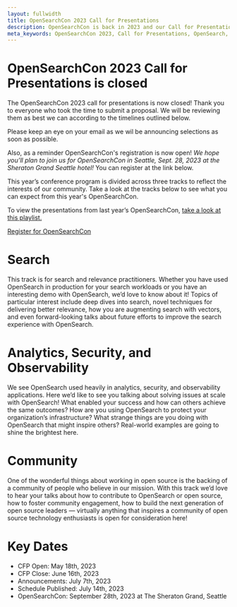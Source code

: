 ```yaml
---
layout: fullwidth
title: OpenSearchCon 2023 Call for Presentations
description: OpenSearchCon is back in 2023 and our Call for Presentations is now closed.  Thanks for all of your submissions and support!
meta_keywords: OpenSearchCon 2023, Call for Presentations, OpenSearch, Conference, Open Source, Observability, Search, Search Relevance, Community
---
```


# OpenSearchCon 2023 Call for Presentations is closed

The OpenSearchCon 2023 call for presentations is now closed!
Thank you to everyone who took the time to submit a proposal.
We will be reviewing them as best we can according to the timelines outlined below.

Please keep an eye on your email as we wil be announcing selections as soon as possible.

Also, as a reminder OpenSearchCon's registration is now open!
<em>We hope you’ll plan to join us for OpenSearchCon in
Seattle, Sept. 28, 2023 at the Sheraton Grand Seattle hotel!</em>
You can register at the link below.

This year’s conference program is divided across three tracks
to reflect the interests of our community. Take a look at the tracks
below to see what you can expect from this year's OpenSearchCon.

To view the presentations from last year’s OpenSearchCon,
<a href="https://www.youtube.com/playlist?list=PLzgr9zSpws14N5WSzs1OgBahFiN5ymjGo">
take a look at this playlist.</a>

<a class="cta" target="_blank" href="https://opensearchcon2023.splashthat.com/">Register for OpenSearchCon</a>

# Search
This track is for search and relevance practitioners. Whether you have used OpenSearch in production for your search workloads or you have an interesting demo with OpenSearch, we’d love to know about it! Topics of particular interest include deep dives into search, novel techniques for delivering better relevance, how you are augmenting search with vectors, and even forward-looking talks about future efforts to improve the search experience with OpenSearch.

# Analytics, Security, and Observability
We see OpenSearch used heavily in analytics, security, and observability applications. Here we’d like to see you talking about solving issues at scale with OpenSearch! What enabled your success and how can others achieve the same outcomes? How are you using OpenSearch to protect your organization’s infrastructure? What strange things are you doing with OpenSearch that might inspire others? Real-world examples are going to shine the brightest here.


# Community
One of the wonderful things about working in open source is the backing of a community of people who believe in our mission. With this track we’d love to hear your talks about how to contribute to OpenSearch or open source, how to foster community engagement, how to build the next generation of open source leaders — virtually anything that inspires a community of open source technology enthusiasts is open for consideration here!

# Key Dates

* CFP Open: May 18th, 2023
* CFP Close: June 16th, 2023
* Announcements: July 7th, 2023
* Schedule Published: July 14th, 2023
* OpenSearchCon: September 28th, 2023 at The Sheraton Grand, Seattle
